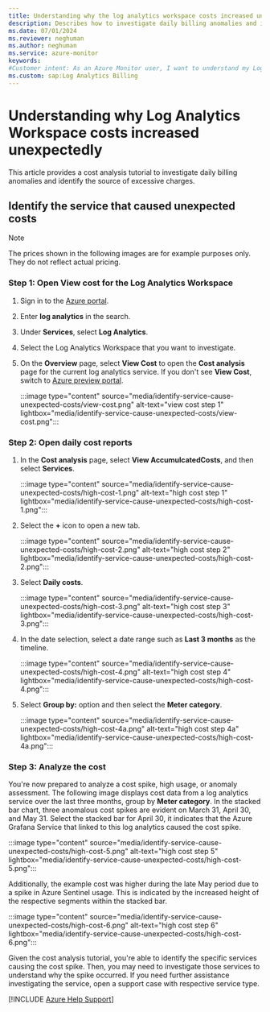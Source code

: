 ```yaml
---
title: Understanding why the log analytics workspace costs increased unexpectedly
description: Describes how to investigate daily billing anomalies and identify the source of excessive charges by using detailed usage reports.
ms.date: 07/01/2024
ms.reviewer: neghuman
ms.author: neghuman
ms.service: azure-monitor
keywords:
#Customer intent: As an Azure Monitor user, I want to understand my Log Analytics workspace's bill including what's included in the cost and how to read the detailed usage reports.
ms.custom: sap:Log Analytics Billing
---
```

# Understanding why Log Analytics Workspace costs increased unexpectedly

This article provides a cost analysis tutorial to investigate daily billing anomalies and identify the source of excessive charges.

## Identify the service that caused unexpected costs

> [!NOTE]
> The prices shown in the following images are for example purposes only. They do not reflect actual pricing.

### Step 1: Open View cost for the Log Analytics Workspace

1. Sign in to the [Azure portal](https://portal.azure.com). 
1. Enter **log analytics** in the search.
1. Under **Services**, select **Log Analytics**.
1. Select the Log Analytics Workspace that you want to investigate.  
1. On the **Overview** page, select **View Cost** to open the **Cost analysis** page for the current log analytics service. If you don't see **View Cost**, switch to [Azure preview portal](https://preview.portal.azure.com/). 

    :::image type="content" source="media/identify-service-cause-unexpected-costs/view-cost.png" alt-text="view cost step 1" lightbox="media/identify-service-cause-unexpected-costs/view-cost.png":::

### Step 2: Open daily cost reports

1. In the **Cost analysis** page, select **View AccumulcatedCosts**, and then select **Services**.

    :::image type="content" source="media/identify-service-cause-unexpected-costs/high-cost-1.png" alt-text="high cost step 1" lightbox="media/identify-service-cause-unexpected-costs/high-cost-1.png":::

1. Select the **+** icon to open a new tab.  

    :::image type="content" source="media/identify-service-cause-unexpected-costs/high-cost-2.png" alt-text="high cost step 2" lightbox="media/identify-service-cause-unexpected-costs/high-cost-2.png":::

1. Select **Daily costs**.  

    :::image type="content" source="media/identify-service-cause-unexpected-costs/high-cost-3.png" alt-text="high cost step 3" lightbox="media/identify-service-cause-unexpected-costs/high-cost-3.png":::

1. In the date selection, select a date range such as **Last 3 months** as the timeline.  

    :::image type="content" source="media/identify-service-cause-unexpected-costs/high-cost-4.png" alt-text="high cost step 4" lightbox="media/identify-service-cause-unexpected-costs/high-cost-4.png":::

1. Select **Group by:** option and then select the **Meter category**.  

    :::image type="content" source="media/identify-service-cause-unexpected-costs/high-cost-4a.png" alt-text="high cost step 4a" lightbox="media/identify-service-cause-unexpected-costs/high-cost-4a.png":::

### Step 3: Analyze the cost

You're now prepared to analyze a cost spike, high usage, or anomaly assessment. The following image displays cost data from a log analytics service over the last three months, group by **Meter category**. In the stacked bar chart, three anomalous cost spikes are evident on March 31, April 30, and May 31. Select the stacked bar for April 30, it indicates that the Azure Grafana Service that linked to this log analytics caused the cost spike.

:::image type="content" source="media/identify-service-cause-unexpected-costs/high-cost-5.png" alt-text="high cost step 5" lightbox="media/identify-service-cause-unexpected-costs/high-cost-5.png":::

Additionally, the example cost was higher during the late May period due to a spike in Azure Sentinel usage. This is indicated by the increased height of the respective segments within the stacked bar.

:::image type="content" source="media/identify-service-cause-unexpected-costs/high-cost-6.png" alt-text="high cost step 6" lightbox="media/identify-service-cause-unexpected-costs/high-cost-6.png":::

Given the cost analysis tutorial, you're able to identify the specific services causing the cost spike. Then, you may need to investigate those services to understand why the spike occurred. If you need further assistance investigating the service, open a support case with respective  service type.

[!INCLUDE [Azure Help Support](../../../../includes/azure-help-support.md)]
